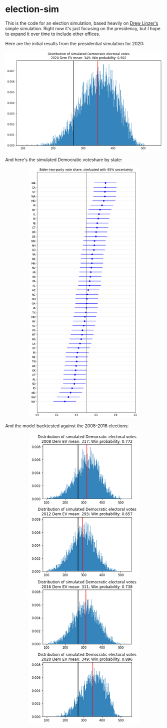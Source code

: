 # election-sim

This is the code for an election simulation, based heavily on [Drew Linzer's](https://twitter.com/DrewLinzer/status/1293216061953736709) simple simulation. Right now it's just focusing on the presidency, but I hope to expand it over time to include other offices.

Here are the initial results from the presidential simulation for 2020:

<p align="center"> 
<img src="histogram.png">
</p>

And here's the simulated Democratic voteshare by state:

<p align="center"> 
<img style="max-height:800px" src="voteshare.png">
</p>

And the model backtested against the 2008-2016 elections:

<p align="center"> 
<img src="backtest.png">
</p>
